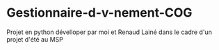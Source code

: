# Gestionnaire-d-v-nement-COG
Projet en python dévelloper par moi et Renaud Lainé dans le cadre d'un projet d'été au MSP
